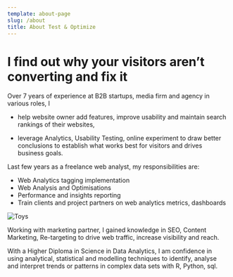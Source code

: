 ```yaml
---
template: about-page
slug: /about
title: About Test & Optimize
---
```

# I find out why your visitors aren’t converting and fix it&#xA;&#xA;

Over 7 years of experience at B2B startups, media firm and agency in
various roles, I 
* help website owner add features, improve usability and maintain search
  rankings of their websites,

* leverage Analytics, Usability Testing, online experiment to draw
  better conclusions to establish what works best for visitors and drives business goals.

Last few years as a freelance web analyst, my responsibilities are:

  *   Web Analytics tagging implementation
  *   Web Analysis and Optimisations
  *   Performance and insights reporting
  *   Train clients and project partners on web analytics metrics, dashboards


![Toys](/assets/vanessa-bucceri-gdirwiyama8-unsplash.jpg "Toys")

Working with marketing partner, I gained knowledge in SEO, Content
Marketing, Re-targeting to drive web traffic, increase visibility and
reach.

With a Higher Diploma in Science in Data Analytics, I am confidence in
using analytical, statistical and modelling techniques to identify,
analyse and interpret trends or patterns in complex data sets with R,
Python, sql.
